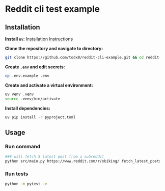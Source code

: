 # Reddit cli test example

## Installation

**Install `uv`:**
[Installation Instructions](https://docs.astral.sh/uv/getting-started/installation/)

**Clone the repository and navigate to directory:**
```bash
git clone https://github.com/todx0/reddit-cli-example.git && cd reddit-cli-example
```

**Create `.env` and edit secrets:**
```bash
cp .env.example .env
```

**Create and activate a virtual environment:**
```bash
uv venv .venv
source .venv/bin/activate
```

**Install dependencies:**
```bash
uv pip install -r pyproject.toml
```

## Usage

### Run command
```bash
### will fetch 5 latest post from a subreddit
python src/main.py https://www.reddit.com/r/xbiking/ fetch_latest_posts 5
```

### Run tests
```bash
python -m pytest -v
```